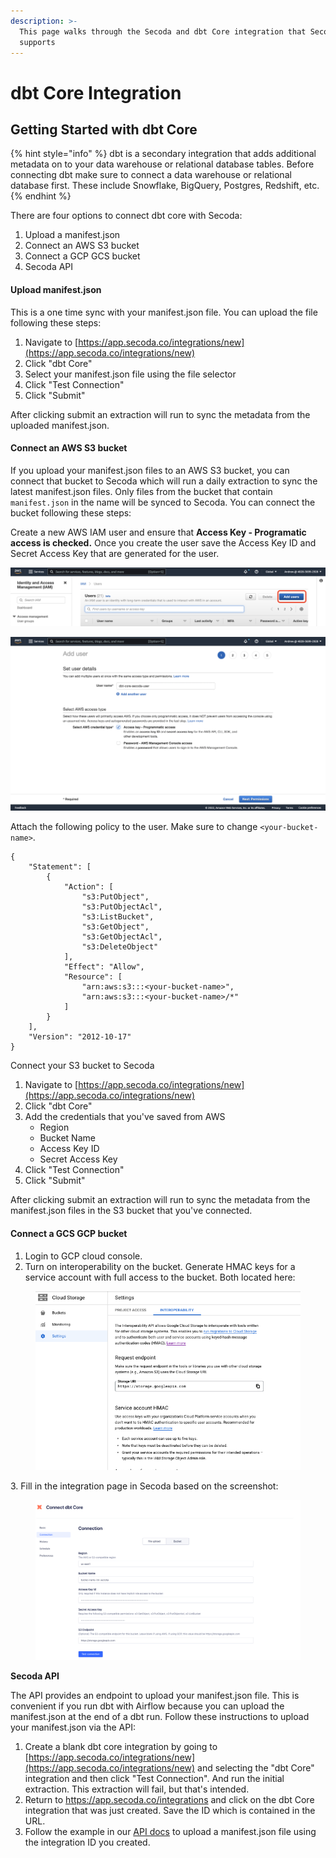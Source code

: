 ```yaml
---
description: >-
  This page walks through the Secoda and dbt Core integration that Secoda
  supports
---
```


# dbt Core Integration

## **Getting Started with dbt Core** <a href="#h_3a4bfd6458" id="h_3a4bfd6458"></a>

{% hint style="info" %}
dbt is a secondary integration that adds additional metadata on to your data warehouse or relational database tables. Before connecting dbt make sure to connect a data warehouse or relational database first. These include Snowflake, BigQuery, Postgres, Redshift, etc.
{% endhint %}

There are four options to connect dbt core with Secoda:

1. Upload a manifest.json
2. Connect an AWS S3 bucket
3. Connect a GCP GCS bucket&#x20;
4. Secoda API

#### **Upload manifest.json** <a href="#h_d49e98be3a" id="h_d49e98be3a"></a>

This is a one time sync with your manifest.json file. You can upload the file following these steps:

1. Navigate to [https://app.secoda.co/integrations/new](https://app.secoda.co/integrations/new)
2. Click "dbt Core"
3. Select your manifest.json file using the file selector
4. Click "Test Connection"
5. Click "Submit"

After clicking submit an extraction will run to sync the metadata from the uploaded manifest.json.



#### **Connect an AWS S3 bucket**

If you upload your manifest.json files to an AWS S3 bucket, you can connect that bucket to Secoda which will run a daily extraction to sync the latest manifest.json files. Only files from the bucket that contain `manifest.json` in the name will be synced to Secoda. You can connect the bucket following these steps:

Create a new AWS IAM user and ensure that **Access Key - Programatic access is checked.** Once you create the user save the Access Key ID and Secret Access Key that are generated for the user.

![](<../.gitbook/assets/image (3) (1) (1).png>)

![](<../.gitbook/assets/image (2) (1).png>)



Attach the following policy to the user. Make sure to change `<your-bucket-name>`.

```
{
    "Statement": [
        {
            "Action": [
                "s3:PutObject",
                "s3:PutObjectAcl",
                "s3:ListBucket",
                "s3:GetObject",
                "s3:GetObjectAcl",
                "s3:DeleteObject"
            ],
            "Effect": "Allow",
            "Resource": [
                "arn:aws:s3:::<your-bucket-name>",
                "arn:aws:s3:::<your-bucket-name>/*"
            ]
        }
    ],
    "Version": "2012-10-17"
}
```

Connect your S3 bucket to Secoda

1. &#x20;Navigate to [https://app.secoda.co/integrations/new](https://app.secoda.co/integrations/new)
2. Click "dbt Core"
3. Add the credentials that you've saved from AWS
   * Region
   * Bucket Name
   * Access Key ID
   * Secret Access Key
4. Click "Test Connection"
5. Click "Submit"

After clicking submit an extraction will run to sync the metadata from the manifest.json files in the S3 bucket that you've connected.

#### **Connect a GCS GCP bucket**

1. Login to GCP cloud console.
2. Turn on interoperability on the bucket. Generate HMAC keys for a service account with full access to the bucket. Both located here:

<figure><img src="../.gitbook/assets/Screen Shot 2022-10-21 at 2.22.34 PM.png" alt=""><figcaption></figcaption></figure>

3\. Fill in the integration page in Secoda based on the screenshot:

<figure><img src="../.gitbook/assets/Screen Shot 2022-10-28 at 11.14.56 AM.png" alt=""><figcaption></figcaption></figure>

**Secoda API**

The API provides an endpoint to upload your manifest.json file. This is convenient if you run dbt with Airflow because you can upload the manifest.json at the end of a dbt run. Follow these instructions to upload your manifest.json via the API:

1. Create a blank dbt core integration by going to [https://app.secoda.co/integrations/new](https://app.secoda.co/integrations/new) and selecting the "dbt Core" integration and then click "Test Connection". And run the initial extraction. This extraction will fail, but that's intended.
2. Return to https://app.secoda.co/integrations and click on the dbt Core integration that was just created. Save the ID which is contained in the URL.
3. Follow the example in our [API docs](https://docs.secoda.co/secoda-api/dbt-integration) to upload a manifest.json file using the integration ID you created.
